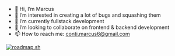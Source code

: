 - 👋 Hi, I’m Marcus
- 👀 I’m interested in creating a lot of bugs and squashing them
- 🌱 I’m currently fullstack development
- 💞️ I’m looking to collaborate on frontend & backend development
- 📫 How to reach me: conti.marcus6@gmail.com

[![roadmap.sh](https://roadmap.sh/card/wide/669062bd7fc121949a135443?variant=dark&roadmaps=full-stack%2Cfrontend%2Cbackend)](https://roadmap.sh)

